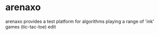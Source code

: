 # arenaxo
arenaxo provides a test platform for algorithms playing a range of 'ink' games (tic-tac-toe)
edit
